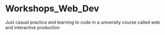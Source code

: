 # Workshops_Web_Dev
Just casual practice and learning to code in a university course called web and interactive production
